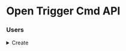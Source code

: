 # Open Trigger Cmd API


### Users

<details>
  <summary>Create</summary>

  ```shell
    curl -kv -H 'Content-Type: application/json' -d '{"email": "root@root.com", "password": "123456"}' -X 'POST' "http://localhost:3333/api/v1/users/" | jq
  ```

  - status_code: 201 Created

  - return:

  ```json
  {
    "id": 11,
    "email": "rootTeste@root.com"
  }
  ```

</details>
